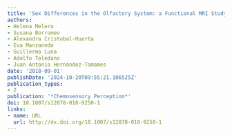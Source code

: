 ```yaml
---
title: 'Sex Differences in the Olfactory System: a Functional MRI Study'
authors:
- Helena Melero
- Susana Borromeo
- Alexandra Cristobal-Huerta
- Eva Manzanedo
- Guillermo Luna
- Adolfo Toledano
- Juan Antonio Hernández-Tamames
date: '2018-09-01'
publishDate: '2024-10-20T09:55:21.106525Z'
publication_types:
- 2
publication: '*Chemosensory Perception*'
doi: 10.1007/s12078-018-9250-1
links:
- name: URL
  url: http://dx.doi.org/10.1007/s12078-018-9250-1
---
```

